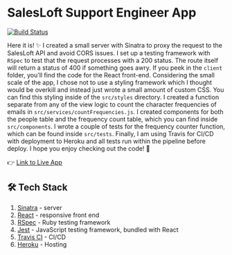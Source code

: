 # SalesLoft Support Engineer App

[![Build Status](https://travis-ci.org/spikeburton/support-engineer-salesloft-app.svg?branch=master)](https://travis-ci.org/spikeburton/support-engineer-salesloft-app)

Here it is! ✨ I created a small server with Sinatra to proxy the request to the SalesLoft API and avoid CORS issues. I set up a testing framework with `RSpec` to test that the request processes with a 200 status. The route itself will return a status of 400 if something goes awry. If you peek in the `client` folder, you'll find the code for the React front-end. Considering the small scale of the app, I chose not to use a styling framework which I thought would be overkill and instead just wrote a small amount of custom CSS. You can find this styling inside of the `src/styles` directory. I created a function separate from any of the view logic to count the character frequencies of emails in `src/services/countFrequencies.js`. I created components for both the people table and the frequency count table, which you can find inside `src/components`. I wrote a couple of tests for the frequency counter function, which can be found inside `src/tests`. Finally, I am using Travis for CI/CD with deployment to Heroku and all tests run within the pipeline before deploy. I hope you enjoy checking out the code! 🚀

👉 [Link to Live App](https://support-engineer-spike-burton.herokuapp.com/)

## 🛠 Tech Stack

1.  [Sinatra](http://sinatrarb.com/) - server
1.  [React](https://reactjs.org/) - responsive front end
1.  [RSpec](https://rspec.info/) - Ruby testing framework
1.  [Jest](https://jestjs.io/) - JavaScript testing framework, bundled with React
1.  [Travis CI](https://travis-ci.org/) - CI/CD
1.  [Heroku](https://www.heroku.com/) - Hosting
